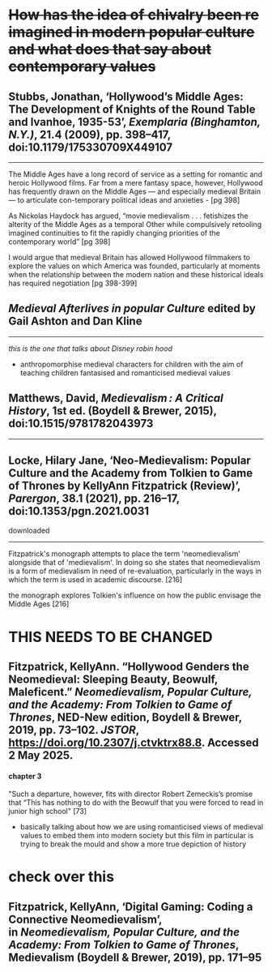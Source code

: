 # ~~How has the idea of chivalry been re imagined in modern popular culture and what does that say about contemporary values~~



## Stubbs, Jonathan, ‘Hollywood’s Middle Ages: The Development of Knights of the Round Table and Ivanhoe, 1935-53’, _Exemplaria (Binghamton, N.Y.)_, 21.4 (2009), pp. 398–417, doi:10.1179/175330709X449107
---

The Middle Ages have a long record of service as a setting for romantic and heroic Hollywood films. Far from a mere fantasy space, however, Hollywood has frequently drawn on the Middle Ages — and especially medieval Britain — to articulate con-temporary political ideas and anxieties - [pg 398]

As Nickolas Haydock has argued, “movie medievalism . . . fetishizes the alterity of the Middle Ages as a temporal Other while compulsively retooling imagined continuities to fit the rapidly changing priorities of the contemporary world” [pg 398]

I would argue that medieval Britain has allowed Hollywood filmmakers to explore the values on which America was founded, particularly at moments when the relationship between the modern nation and these historical ideals has required negotiation [pg 398-399]




## **_Medieval Afterlives in popular Culture_** edited by Gail Ashton and Dan Kline
---
_this is the one that talks about Disney robin hood_

- anthropomorphise medieval characters for children with the aim of teaching children fantasised and romanticised medieval values


## Matthews, David, _Medievalism : A Critical History_, 1st ed. (Boydell & Brewer, 2015), doi:10.1515/9781782043973
---



## Locke, Hilary Jane, ‘Neo-Medievalism: Popular Culture and the Academy from Tolkien to Game of Thrones by KellyAnn Fitzpatrick (Review)’, _Parergon_, 38.1 (2021), pp. 216–17, doi:10.1353/pgn.2021.0031
downloaded

---

Fitzpatrick's monograph attempts to place the term 'neomedievalism' alongside that of 'medievalism'. In doing so she states that neomedievalism is a form of medievalism in need of re-evaluation, particularly in the ways in which the term is used in academic discourse. [216]

the monograph explores Tolkien's influence on how the public envisage the Middle Ages [216]




# THIS NEEDS TO BE CHANGED
## Fitzpatrick, KellyAnn. “Hollywood Genders the Neomedieval: Sleeping Beauty, Beowulf, Maleficent.” _Neomedievalism, Popular Culture, and the Academy: From Tolkien to Game of Thrones_, NED-New edition, Boydell & Brewer, 2019, pp. 73–102. _JSTOR_, https://doi.org/10.2307/j.ctvktrx88.8. Accessed 2 May 2025.

#### chapter 3 

"Such a departure, however, fits with director Robert Zemeckis’s promise that “This has nothing to do with the Beowulf that you were forced to read in junior high school" [73]
- basically talking about how we are using romanticised views of medieval values to embed them into modern society but this film in particular is trying to break the mould and show a more true depiction of history



# check over this 
## Fitzpatrick, KellyAnn, ‘Digital Gaming: Coding a Connective Neomedievalism’, in _Neomedievalism, Popular Culture, and the Academy: From Tolkien to Game of Thrones_, Medievalism (Boydell & Brewer, 2019), pp. 171–95

